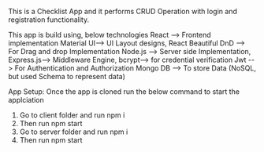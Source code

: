 
This is a Checklist App and it performs CRUD Operation with login and registration functionality.

This app is build using, below technologies
React -->  Frontend implementation
Material UI--> UI Layout designs,
React Beautiful DnD --> For Drag and drop Implementation
Node.js --> Server side Implementation,
Express.js--> Middleware Engine,
bcrypt-->  for credential verification
Jwt --> For Authentication  and Authorization
Mongo DB --> To store Data (NoSQL, but used Schema to represent data)


App Setup:
Once the app is cloned run the below command to start the applciation
1. Go to client folder and run npm i
2. Then run npm start
3. Go to server folder and run npm i
4. Then run npm start